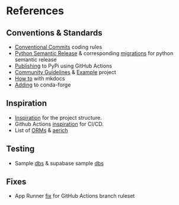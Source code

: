 # References

## Conventions & Standards

- [Conventional Commits](https://github.com/angular/angular/blob/68a6a07/CONTRIBUTING.md#-coding-rules) coding rules
- [Python Semantic Release](https://python-semantic-release.readthedocs.io/en/latest/configuration.html#config-remote-type) & corresponding [migrations](https://python-semantic-release.readthedocs.io/en/latest/migrating_from_v7.html#breaking-commands-repurposed-version-and-publish) for python semantic release
- [Publishing](https://github.com/pypa/gh-action-pypi-publish) to PyPi using GitHub Actions
- [Community Guidelines](https://docs.github.com/en/communities/setting-up-your-project-for-healthy-contributions/creating-a-default-community-health-file) & [Example](https://github.com/jessesquires/.github/tree/main?tab=readme-ov-file) project
- [How to](https://www.youtube.com/watch?v=Q-YA_dA8C20) with mkdocs
- [Adding](https://conda-forge.org/docs/maintainer/adding_pkgs/#step-by-step-instructions) to conda-forge

## Inspiration

- [Inspiration](https://github.com/yngvem/python-project-structure) for the project structure.
- Github Actions [inspiration](https://endjin.com/blog/2023/02/how-to-implement-continuous-deployment-of-python-packages-with-github-actions) for CI/CD.
- List of [ORMs](https://www.fullstackpython.com/object-relational-mappers-orms.html) & [aerich](https://github.com/tortoise/aerich)

## Testing

- Sample [dbs](https://github.com/morenoh149/postgresDBSamples) & supabase sample [dbs](https://supabase.com/docs/guides/resources/examples)

## Fixes

- App Runner [fix](https://github.com/orgs/community/discussions/25305#discussioncomment-8256560) for GitHub Actions branch ruleset
